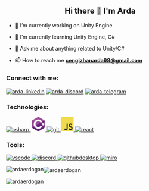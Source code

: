 <h2 align="center">Hi there 👋 I'm Arda</h2>

<p>

- 🔭 I’m currently working on Unity Engine

- 🌱 I’m currently learning Unity Engine, C#

- 💬 Ask me about anything related to Unity/C#

- 📫 How to reach me **cengizhanarda98@gmail.com**
</p>

<h3 align="left">Connect with me:</h3>
<p align="left">
<a href="https://www.linkedin.com/in/arda-erdogan/" target="blank" rel=”noopener”><img align="center" src="https://raw.githubusercontent.com/rahuldkjain/github-profile-readme-generator/master/src/images/icons/Social/linked-in-alt.svg" alt="arda-linkedin" height="30" width="30" /></a> 
<a href="https://discordapp.com/users/238976488869724162" target="blank" rel=”noopener”><img align="center" src="https://raw.githubusercontent.com/rahuldkjain/github-profile-readme-generator/master/src/images/icons/Social/discord.svg" alt="arda-discord" height="35" width="35" /></a>
<a href="https://t.me/cardaerdogan" target="blank" rel="noopener"><img align="center" src="https://seeklogo.com/images/T/telegram-new-2019-logo-060F2D4B81-seeklogo.com.png" alt="arda-telegram" height="35" width="35" /></a>
</p>

<h3 align="left">Technologies:</h3>
<p align="left"> 
<a href="https://unity.com/" target="_blank" rel=”noopener”> <img src="https://seeklogo.com/images/U/unity-logo-988A22E703-seeklogo.com.png" alt="csharp" width="40" height="40"/> </a>
<a href="https://docs.microsoft.com/en-us/dotnet/csharp/" target="_blank" rel=”noopener”> <img src="https://raw.githubusercontent.com/devicons/devicon/master/icons/csharp/csharp-original.svg" alt="csharp" width="40" height="40"/> </a>
<a href="https://git-scm.com/" target="_blank" rel="noreferrer"> <img src="https://www.vectorlogo.zone/logos/git-scm/git-scm-icon.svg" alt="git" width="40" height="40"/> </a> 
<a href="https://developer.mozilla.org/en-US/docs/Web/JavaScript" target="_blank" rel=”noopener”> <img src="https://raw.githubusercontent.com/devicons/devicon/master/icons/javascript/javascript-original.svg" alt="javascript" width="35" height="40"/> </a> 
<a href="https://reactjs.org/" target="_blank" rel=”noopener”> <img src="https://upload.wikimedia.org/wikipedia/commons/thumb/4/47/React.svg/1200px-React.svg.png" alt="react" width="42" height="40"/> </a> 

  
<h3 align="left">Tools:</h3>
<a href="https://code.visualstudio.com/" target="_blank" rel=”noopener”> <img src="https://upload.wikimedia.org/wikipedia/commons/thumb/9/9a/Visual_Studio_Code_1.35_icon.svg/1024px-Visual_Studio_Code_1.35_icon.svg.png" alt="vscode" width="40" height="40"/> </a> 
<a href="https://discord.com/" target="_blank" rel=”noopener”> <img src="https://cdn4.iconfinder.com/data/icons/logos-and-brands/512/91_Discord_logo_logos-512.png" alt="discord" width="40" height="40"/> </a> 
<a href="https://desktop.github.com target="_blank" rel=”noopener”> <img src="https://desktop.github.com/images/desktop-icon.svg" alt="githubdesktop" width="40" height="40"/> </a>
<a href="https://miro.com/" target="_blank" rel=”noopener”> <img src="https://seeklogo.com/images/M/miro-logo-A7556EE400-seeklogo.com.png" alt="miro" width="40" height="36"/> </a>
</p>


<p><img align="left" src="https://github-readme-stats.vercel.app/api/top-langs?username=ArdaEr&show_icons=true&hide_border=false&title_color=ff652f&icon_color=FFE400&bg_color=09131B&text_color=ffffff&border_color=C337D1&locale=en&layout=compact" alt="ardaerdogan" /></p>
<p><img align="center" src="https://github-readme-stats.vercel.app/api?username=ArdaEr&show_icons=true&hide_border=false&title_color=ff652f&icon_color=FFE400&bg_color=09131B&text_color=ffffff&border_color=C337D1" alt="ardaerdogan"/></p>

<p align="left"> <img src="https://komarev.com/ghpvc/?username=ArdaEr&label=Profile%20views&color=C337D1&style=flat" alt="ardaerdogan" /> </p>